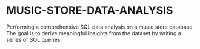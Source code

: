 # MUSIC-STORE-DATA-ANALYSIS
Performing a comprehensive SQL data analysis on a music store database. The goal is to derive meaningful insights from the dataset by writing a series of SQL queries.
